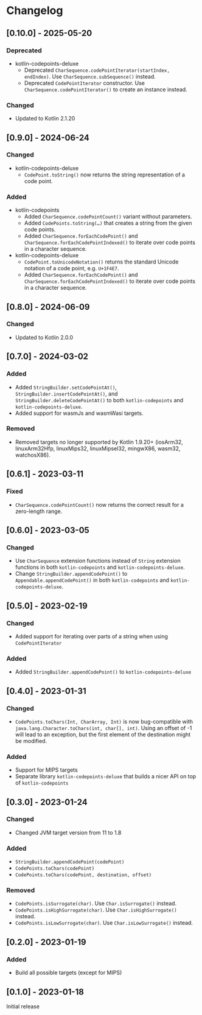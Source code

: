 # Changelog

## [0.10.0] - 2025-05-20
### Deprecated
- kotlin-codepoints-deluxe
  - Deprecated `CharSequence.codePointIterator(startIndex, endIndex)`. Use `CharSequence.subSequence()` instead.
  - Deprecated `CodePointIterator` constructor. Use `CharSequence.codePointIterator()` to create an instance instead.

### Changed
- Updated to Kotlin 2.1.20

## [0.9.0] - 2024-06-24
### Changed
- kotlin-codepoints-deluxe
  - `CodePoint.toString()` now returns the string representation of a code point.

### Added
- kotlin-codepoints
  - Added `CharSequence.codePointCount()` variant without parameters.
  - Added `CodePoints.toString(…)` that creates a string from the given code points.
  - Added `CharSequence.forEachCodePoint()` and `CharSequence.forEachCodePointIndexed()` to iterate over code points in
    a character sequence.
- kotlin-codepoints-deluxe
  - `CodePoint.toUnicodeNotation()` returns the standard Unicode notation of a code point, e.g. `U+1F4E7`.
  - Added `CharSequence.forEachCodePoint()` and `CharSequence.forEachCodePointIndexed()` to iterate over code points in
    a character sequence.

## [0.8.0] - 2024-06-09
### Changed
- Updated to Kotlin 2.0.0

## [0.7.0] - 2024-03-02
### Added
- Added `StringBuilder.setCodePointAt()`, `StringBuilder.insertCodePointAt()`, and `StringBuilder.deleteCodePointAt()` 
  to both `kotlin-codepoints` and `kotlin-codepoints-deluxe`.
- Added support for wasmJs and wasmWasi targets.

### Removed
- Removed targets no longer supported by Kotlin 1.9.20+ (iosArm32, linuxArm32Hfp, linuxMips32, linuxMipsel32, mingwX86,
  wasm32, watchosX86).

## [0.6.1] - 2023-03-11
### Fixed
- `CharSequence.codePointCount()` now returns the correct result for a zero-length range.

## [0.6.0] - 2023-03-05
### Changed
- Use `CharSequence` extension functions instead of `String` extension functions in both `kotlin-codepoints` and
  `kotlin-codepoints-deluxe`.
- Change `StringBuilder.appendCodePoint()` to `Appendable.appendCodePoint()` in both `kotlin-codepoints` and
  `kotlin-codepoints-deluxe`.

## [0.5.0] - 2023-02-19
### Changed
- Added support for iterating over parts of a string when using `CodePointIterator`

### Added
- Added `StringBuilder.appendCodePoint()` to `kotlin-codepoints-deluxe`

## [0.4.0] - 2023-01-31
### Changed
- `CodePoints.toChars(Int, CharArray, Int)` is now bug-compatible with `java.lang.Character.toChars(int, char[], int)`. 
  Using an offset of -1 will lead to an exception, but the first element of the destination might be modified. 

### Added
- Support for MIPS targets
- Separate library `kotlin-codepoints-deluxe` that builds a nicer API on top of `kotlin-codepoints`

## [0.3.0] - 2023-01-24
### Changed
- Changed JVM target version from 11 to 1.8

### Added
- `StringBuilder.appendCodePoint(codePoint)`
- `CodePoints.toChars(codePoint)`
- `CodePoints.toChars(codePoint, destination, offset)`

### Removed
- `CodePoints.isSurrogate(char)`. Use `Char.isSurrogate()` instead.
- `CodePoints.isHighSurrogate(char)`. Use `Char.isHighSurrogate()` instead.
- `CodePoints.isLowSurrogate(char)`. Use `Char.isLowSurrogate()` instead.


## [0.2.0] - 2023-01-19
### Added
- Build all possible targets (except for MIPS)


## [0.1.0] - 2023-01-18
Initial release
